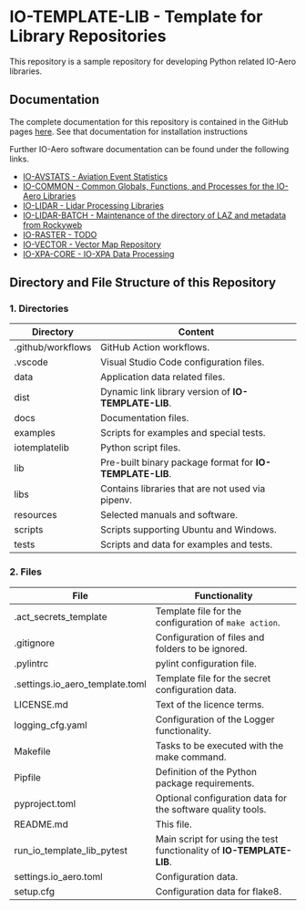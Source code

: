# IO-TEMPLATE-LIB - Template for Library Repositories

This repository is a sample repository for developing Python related IO-Aero libraries.

## Documentation

The complete documentation for this repository is contained in the GitHub pages [here](https://io-aero.github.io/io-template-lib-core/). 
See that documentation for installation instructions

Further IO-Aero software documentation can be found under the following links.

- [IO-AVSTATS - Aviation Event Statistics](https://io-aero.github.io/io-avstats/) 
- [IO-COMMON - Common Globals, Functions, and Processes for the IO-Aero Libraries](https://io-aero.github.io/io-common/) 
- [IO-LIDAR - Lidar Processing Libraries](https://io-aero.github.io/io-lidar/) 
- [IO-LIDAR-BATCH - Maintenance of the directory of LAZ and metadata from Rockyweb](https://io-aero.github.io/io-lidar-batch/)
- [IO-RASTER - TODO](https://io-aero.github.io/io-raster/) 
- [IO-VECTOR - Vector Map Repository](https://io-aero.github.io/io-vector/) 
- [IO-XPA-CORE - IO-XPA Data Processing](https://io-aero.github.io/io-xpa-core/)
<!-- - [IO-TEMPLATE-APP - Template for Application Repositories](https://io-aero.github.io/io-template-app/) -->
<!-- - [IO-TEMPLATE-LIB - Template for Library Repositories](https://io-aero.github.io/io-template-lib/) -->

## Directory and File Structure of this Repository

### 1. Directories

| Directory         | Content                                                  |
|-------------------|----------------------------------------------------------|
| .github/workflows | GitHub Action workflows.                                 |
| .vscode           | Visual Studio Code configuration files.                  |
| data              | Application data related files.                          |
| dist              | Dynamic link library version of **IO-TEMPLATE-LIB**.     |
| docs              | Documentation files.                                     |
| examples          | Scripts for examples and special tests.                  |
| iotemplatelib     | Python script files.                                     |
| lib               | Pre-built binary package format for **IO-TEMPLATE-LIB**. |
| libs              | Contains libraries that are not used via pipenv.         |
| resources         | Selected manuals and software.                           |
| scripts           | Scripts supporting Ubuntu and Windows.                   |
| tests             | Scripts and data for examples and tests.                 |

### 2. Files

| File                            | Functionality                                                        |
|---------------------------------|----------------------------------------------------------------------|
| .act_secrets_template           | Template file for the configuration of ``make action``.              |
| .gitignore                      | Configuration of files and folders to be ignored.                    |
| .pylintrc                       | pylint configuration file.                                           |
| .settings.io_aero_template.toml | Template file for the secret configuration data.                     |
| LICENSE.md                      | Text of the licence terms.                                           |
| logging_cfg.yaml                | Configuration of the Logger functionality.                           |
| Makefile                        | Tasks to be executed with the make command.                          |
| Pipfile                         | Definition of the Python package requirements.                       |
| pyproject.toml                  | Optional configuration data for the software quality tools.          |
| README.md                       | This file.                                                           |
| run_io_template_lib_pytest      | Main script for using the test functionality of **IO-TEMPLATE-LIB**. |
| settings.io_aero.toml           | Configuration data.                                                  |
| setup.cfg                       | Configuration data for flake8.                                       |
